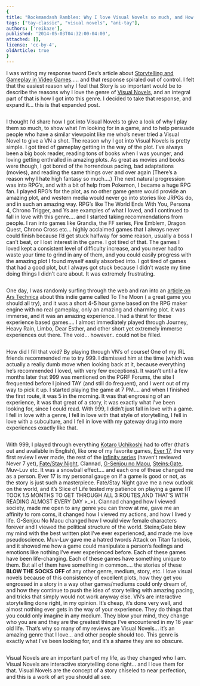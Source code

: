 ```yaml
---
{
title: "Rockmandash Rambles: Why I love Visual Novels so much, and How I got into this Insane Genre",
tags: ["tay-classic", "visual novels", "ani-tay"],
authors: ['reikaze'],
published: '2014-05-03T04:32:00-04:00',
attached: [],
license: 'cc-by-4',
oldArticle: true
}
---
```


<div><p class="sc-77igqf-0 bOfvBY">I was writing my response tword Dex’s article about <span><a class="sc-1out364-0 hMndXN sc-145m8ut-0 gIacKn js_link" data-ga='[["Embedded Url","Internal link","http://tay.kotaku.com/storytelling-and-gameplay-in-video-games-1571189453",{"metric25":1}]]' href="http://tay.kotaku.com/storytelling-and-gameplay-in-video-games-1571189453">Storytelling and Gameplay in Video Games</a></span>.....
  and that response spiraled out of control. I felt that the easiest reason why I feel that Story is so important would
  be to describe the reasons why I love the genre of <span><a class="sc-1out364-0 hMndXN sc-145m8ut-0 gIacKn js_link" data-ga='[["Embedded Url","Internal link","http://tay.kotaku.com/the-beginners-guide-to-visual-novels-1541975662",{"metric25":1}]]' href="http://tay.kotaku.com/the-beginners-guide-to-visual-novels-1541975662">Visual Novels</a></span>,
  and an integral part of that is how I got into this genre. I decided to take that response, and expand it... this is
  that expanded post.</p>
<img alt src="./707380194186916753.jpg"/>
<div class="bxm4mm-2 hKBnez js_video-sticky__top-limit"></div>
<div class="bxm4mm-4 fQqUFt">

<div class="bxm4mm-1 gKeXmA js_video-sticky-trigger"></div>
<div class="bxm4mm-0 jRTmst instream-native-video instream-permalink js_video-sticky-target instream-native-video--mobile"></div>
</div>
<div class="bxm4mm-3 eCMXYG js_video-sticky__bottom-limit"></div><p class="sc-77igqf-0 bOfvBY">I thought I’d share how I
  got into Visual Novels to give a look of why I play them so much, to show what I’m looking for in a game, and to help
  persuade people who have a similar viewpoint like me who’s never tried a Visual Novel to give a VN a shot. The reason
  why I got into Visual Novels is pretty simple. I got tired of gameplay getting in the way of the plot. I’ve always
  been a big book reader, reading tons of books when I was younger, and loving getting enthralled in amazing plots. As
  great as movies and books were though, I got bored of the horrendous pacing, bad adaptations (movies), and reading the
  same things over and over again (There’s a reason why I hate high fantasy so much....) The next natural progression
  was into RPG’s, and with a bit of help from Pokemon, I became a huge RPG fan. I played RPG’s for the plot, as no other
  game genre would provide an amazing plot, and western media would never go into stories like JRPGs do, and in such an
  amazing way. RPG’s like The World Ends With You, Persona 4, Chrono Trigger, and Ys are examples of what I loved, and I
  continued to fall in love with this genre.... and I started taking recommendations from people. I ran into games like
  Grandia, the FF series, Fire Emblem, Dragon Quest, Chrono Cross etc... highly acclaimed games that I always never
  could finish because I’d get stuck halfway for some reason, usually a boss I can’t beat, or I lost interest in the
  game. I got tired of that. The games I loved kept a consistent level of difficulty increase, and you never had to
  waste your time to grind in any of them, and you could easily progress with the amazing plot I found myself easily
  absorbed into. I got tired of games that had a good plot, but I always got stuck because I didn’t waste my time doing
  things I didn’t care about. It was extremely frustrating. </p>
<img alt src="./xzzt0nahppestku4pgaj.jpg"/>
<p class="sc-77igqf-0 bOfvBY">One day, I was randomly surfing through the web and ran into an <span><a class="sc-1out364-0 hMndXN sc-145m8ut-0 gIacKn js_link" data-ga='[["Embedded Url","External link","http://arstechnica.com/gaming/2011/11/to-the-moon-review/",{"metric25":1}]]' href="http://arstechnica.com/gaming/2011/11/to-the-moon-review/" rel="noopener noreferrer" target="_blank">article on Ars Technica</a></span>
  about this indie game called To The Moon ( a great game you should all try), and it was a short 4-5 hour game based on
  the RPG maker engine with no real gameplay, only an amazing and charming plot. it was immerse, and it was an amazing
  experience. I had a thirst for these experience based games.... I almost immediately played through Journey, Heavy
  Rain, Limbo, Dear Esther, and other short yet extremely immerse experiences out there. The void... however.. could not
  be filled.</p>
<img alt src="./707380251031563409.jpg"/>
<p class="sc-77igqf-0 bOfvBY">How did I fill that void? By playing through VN’s of course! One of my IRL friends
  recommended me to try 999. I dismissed him at the time (which was actually a really dumb move when looking back at it,
  because everything he’s recommended I loved, with very few exceptions). It wasn’t until a few months later that 999
  was mentioned on the PGRF Forums, the site I frequented before I joined TAY (and still do frequent), and I went out of
  my way to pick it up. I started playing the game at 7 PM.... and when I finished the first route, it was 5 in the
  morning. It was that engrossing of an experience, it was that great of a story, it was exactly what I’ve been looking
  for, since I could read. With 999, I didn’t just fall in love with a game. I fell in love with a genre, I fell in love
  with that style of storytelling, I fell in love with a subculture, and I fell in love with my gateway drug into more
  experiences exactly like that.</p>
<img alt src="./707380251426797969.png"/>
<p class="sc-77igqf-0 bOfvBY">With 999, I played through everything <span><a class="sc-1out364-0 hMndXN sc-145m8ut-0 gIacKn js_link" data-ga='[["Embedded Url","External link","http://en.wikipedia.org/wiki/Kotaro_Uchikoshi",{"metric25":1}]]' href="http://en.wikipedia.org/wiki/Kotaro_Uchikoshi" rel="noopener noreferrer" target="_blank">Kotaro Uchikoshi</a></span> had to offer (that’s out and available in English), like one of
  my favorite games, <span><a class="sc-1out364-0 hMndXN sc-145m8ut-0 gIacKn js_link" data-ga='[["Embedded Url","External link","http://rockmandash12.kinja.com/rockmandash-reviews-ever-17-the-out-of-infinity-visu-1504908037",{"metric25":1}]]' href="http://rockmandash12.kinja.com/rockmandash-reviews-ever-17-the-out-of-infinity-visu-1504908037" rel="noopener noreferrer" target="_blank">Ever 17</a></span>, the very first review I ever
  made, the rest of the <span><a class="sc-1out364-0 hMndXN sc-145m8ut-0 gIacKn js_link" data-ga='[["Embedded Url","Internal link","http://tay.kotaku.com/rockmandash-reviews-remember-11-the-age-of-infinity-1528062359",{"metric25":1}]]' href="http://tay.kotaku.com/rockmandash-reviews-remember-11-the-age-of-infinity-1528062359">infinity series</a></span>
  (haven’t reviewed Never 7 yet), <span><a class="sc-1out364-0 hMndXN sc-145m8ut-0 gIacKn js_link" data-ga='[["Embedded Url","External link","http://rockmandash12.kinja.com/rockmandash-reviews-fate-stay-night-visual-novel-1493594993",{"metric25":1}]]' href="http://rockmandash12.kinja.com/rockmandash-reviews-fate-stay-night-visual-novel-1493594993" rel="noopener noreferrer" target="_blank">Fate/Stay Night</a></span>,
  Clannad, <span><a class="sc-1out364-0 hMndXN sc-145m8ut-0 gIacKn js_link" data-ga='[["Embedded Url","Internal link","http://tay.kotaku.com/g-senjou-no-maou-the-tay-review-1524540625",{"metric25":1}]]' href="http://tay.kotaku.com/g-senjou-no-maou-the-tay-review-1524540625">G-Senjou no Maou</a></span>,
  <span><a class="sc-1out364-0 hMndXN sc-145m8ut-0 gIacKn js_link" data-ga='[["Embedded Url","External link","http://rockmandash12.kinja.com/rockmandash-reviews-steins-gate-visual-novel-1557340615",{"metric25":1}]]' href="http://rockmandash12.kinja.com/rockmandash-reviews-steins-gate-visual-novel-1557340615" rel="noopener noreferrer" target="_blank">Steins;Gate</a></span>, Muv-Luv etc. It was a snowball effect.... and each one of
  these changed me as a person. Ever 17 is my personal gauge on if a game is good or not, as the story is just such a
  masterpiece. Fate/Stay Night gave me a new outlook on the world, and it’s Slice of Life tested my patience on playing
  a game (IT TOOK 1.5 MONTHS TO GET THROUGH ALL 3 ROUTES,AND THAT’S WITH READING ALMOST EVERY DAY &gt;_&gt;). Clannad
  changed how I viewed society, made me open to any genre you can throw at me, gave me an affinity to rom coms, it
  changed how I viewed my actions, and how I lived y life. G-Senjou No Maou changed how I would view female characters
  forever and I viewed the political structure of the world. Steins;Gate blew my mind with the best written plot I’ve
  ever experienced, and made me love pseudoscience. Muv-Luv gave me a hatred twords Attack on Titan fanbois, and it
  showed me how a game could manipulate a person’s feelings and emotions like nothing I’ve ever experienced before. Each
  of these games have been life-changing. Each of these games have something unique to them. But all of them have
  something in common.... the stories of these <strong>BLOW THE SOCKS OFF </strong>of any other genre, medium, story,
  etc. I love visual novels because of this consistency of excellent plots, how they get you engrossed in a story in a
  way other games/mediums could only dream of, and how they continue to push the idea of story telling with amazing
  pacing, and tricks that simply would not work anyway else. VN’s are interactive storytelling done right, in my
  opinion. It’s cheap, it’s done very well, and almost nothing ever gets in the way of your experience. They do things
  that you could only imagine in any medium. They blow your mind, they change who you are and they are the greatest
  things I’ve encountered in my 16 year old life. That’s why so many of my reviews are Visual Novels... it’s an amazing
  genre that I love... and other people should too. This genre is exactly what I’ve been looking for, and it’s a shame
  they are so obscure.</p>
<img alt src="./xhbxlcv6gvedjpos6wsx.jpg"/>
<p class="sc-77igqf-0 bOfvBY">Visual Novels are an important part of my life, as they changed who I am. Visual
  Novels are interactive storytelling done right... and I love them for that. Visual Novels are the concept of a story
  chiseled to near perfection, and this is a work of art you should all see.</p>
</div>